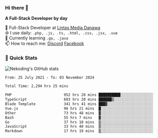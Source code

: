 ### Hi there 👋

**A Full-Stack Developer by day**

🔭 Full-Stack Developer at [Lintas Media Danawa](https://www.lintasmediadanawa.com/)  
⚙️ I use daily: `.php, .js, .ts, .html, .css, .jsx, .vue`  
🌱 Currently learning `.go, .java`  
📫 How to reach me: [Discord](https://discordapp.com/users/984448732999327766)  [Facebook](https://fb.me/tyvandi)  

### 🚀 Quick Stats  

![Nekoding's GitHub stats](https://github-readme-stats.vercel.app/api?username=nekoding&show_icons=true)

<!--START_SECTION:waka-->

```txt
From: 25 July 2021 - To: 03 November 2024

Total Time: 2,294 hrs 25 mins

PHP                        952 hrs 28 mins ██████████░░░░░░░░░░░░░░░   40.22 %
TypeScript                 603 hrs 20 mins ██████▒░░░░░░░░░░░░░░░░░░   25.48 %
Blade Template             341 hrs 41 mins ███▓░░░░░░░░░░░░░░░░░░░░░   14.43 %
Vue.js                     96 hrs 21 mins  █░░░░░░░░░░░░░░░░░░░░░░░░   04.07 %
Other                      73 hrs 48 mins  ▓░░░░░░░░░░░░░░░░░░░░░░░░   03.12 %
Bash                       55 hrs 7 mins   ▓░░░░░░░░░░░░░░░░░░░░░░░░   02.33 %
Go                         37 hrs 10 mins  ▒░░░░░░░░░░░░░░░░░░░░░░░░   01.57 %
JavaScript                 33 hrs 40 mins  ▒░░░░░░░░░░░░░░░░░░░░░░░░   01.42 %
Markdown                   17 hrs 19 mins  ▒░░░░░░░░░░░░░░░░░░░░░░░░   00.73 %
```

<!--END_SECTION:waka-->

<!--
**nekoding/nekoding** is a ✨ _special_ ✨ repository because its `README.md` (this file) appears on your GitHub profile.

Here are some ideas to get you started:

- 🔭 I’m currently working on ...
- 🌱 I’m currently learning ...
- 👯 I’m looking to collaborate on ...
- 🤔 I’m looking for help with ...
- 💬 Ask me about ...
- 📫 How to reach me: ...
- 😄 Pronouns: ...
- ⚡ Fun fact: ...
-->
